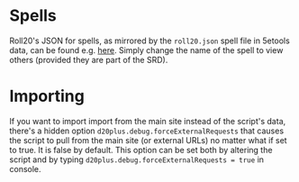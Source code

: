 # Spells

Roll20's JSON for spells, as mirrored by the `roll20.json` spell file in 5etools data, can be found e.g. [here](https://app.roll20.net/compendium/dnd5e/Spells%3AFireball.json?plaintext=true). Simply change the name of the spell to view others (provided they are part of the SRD).

# Importing
If you want to import import from the main site instead of the script's data, there's a hidden option `d20plus.debug.forceExternalRequests` that causes the script to pull from the main site (or external URLs) no matter what if set to true. It is false by default. This option can be set both by altering the script and by typing `d20plus.debug.forceExternalRequests = true` in console.